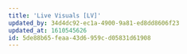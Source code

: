 ```yaml
---
title: 'Live Visuals [LV]'
updated_by: 34d4dc92-ec1a-4900-9a81-ed8dd8606f23
updated_at: 1610545626
id: 5de88b65-feaa-43d6-959c-d05831d61908
---
```

